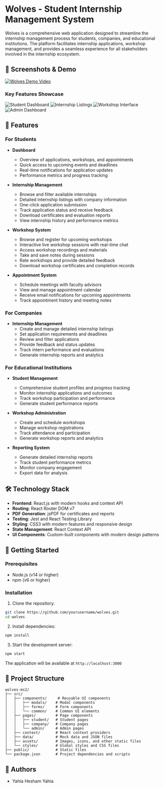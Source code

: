 # Wolves - Student Internship Management System

Wolves is a comprehensive web application designed to streamline the internship management process for students, companies, and educational institutions. The platform facilitates internship applications, workshop management, and provides a seamless experience for all stakeholders involved in the internship ecosystem.

## 📸 Screenshots & Demo

[![Wolves Demo Video](wolves-ms2/src/assets/demo/pic0.png)](https://drive.google.com/file/d/1a91Av27RVmSw3Cu35nDWYFga0IOgCX7Q/view?usp=drive_link)

### Key Features Showcase
![Student Dashboard](wolves-ms2/src/assets/demo/pic1.png)
![Internship Listings](wolves-ms2/src/assets/demo/pic2.png)
![Workshop Interface](wolves-ms2/src/assets/demo/pic3.png)
![Admin Dashboard](wolves-ms2/src/assets/demo/pic4.png)

## 🌟 Features

### For Students
- **Dashboard**
  - Overview of applications, workshops, and appointments
  - Quick access to upcoming events and deadlines
  - Real-time notifications for application updates
  - Performance metrics and progress tracking

- **Internship Management**
  - Browse and filter available internships
  - Detailed internship listings with company information
  - One-click application submission
  - Track application status and receive feedback
  - Download certificates and evaluation reports
  - View internship history and performance metrics

- **Workshop System**
  - Browse and register for upcoming workshops
  - Interactive live workshop sessions with real-time chat
  - Access workshop recordings and materials
  - Take and save notes during sessions
  - Rate workshops and provide detailed feedback
  - Download workshop certificates and completion records

- **Appointment System**
  - Schedule meetings with faculty advisors
  - View and manage appointment calendar
  - Receive email notifications for upcoming appointments
  - Track appointment history and meeting notes

### For Companies
- **Internship Management**
  - Create and manage detailed internship listings
  - Set application requirements and deadlines
  - Review and filter applications
  - Provide feedback and status updates
  - Track intern performance and evaluations
  - Generate internship reports and analytics


### For Educational Institutions
- **Student Management**
  - Comprehensive student profiles and progress tracking
  - Monitor internship applications and outcomes
  - Track workshop participation and performance
  - Generate student performance reports

- **Workshop Administration**
  - Create and schedule workshops
  - Manage workshop registrations
  - Track attendance and participation
  - Generate workshop reports and analytics

- **Reporting System**
  - Generate detailed internship reports
  - Track student performance metrics
  - Monitor company engagement
  - Export data for analysis

## 🛠️ Technology Stack

- **Frontend**: React.js with modern hooks and context API
- **Routing**: React Router DOM v7
- **PDF Generation**: jsPDF for certificates and reports
- **Testing**: Jest and React Testing Library
- **Styling**: CSS3 with modern features and responsive design
- **State Management**: React Context API
- **UI Components**: Custom-built components with modern design patterns

## 🚀 Getting Started

### Prerequisites
- Node.js (v14 or higher)
- npm (v6 or higher)

### Installation

1. Clone the repository:
```bash
git clone https://github.com/yourusername/wolves.git
cd wolves
```

2. Install dependencies:
```bash
npm install
```

3. Start the development server:
```bash
npm start
```

The application will be available at `http://localhost:3000`

## 📁 Project Structure

```
wolves-ms2/
├── src/
│   ├── components/     # Reusable UI components
│   │   ├── modals/    # Modal components
│   │   ├── forms/     # Form components
│   │   └── common/    # Common UI elements
│   ├── pages/         # Page components
│   │   ├── student/   # Student pages
│   │   ├── company/   # Company pages
│   │   └── admin/     # Admin pages
│   ├── context/       # React context providers
│   ├── data/          # Mock data and JSON files
│   ├── assets/        # Images, icons, and other static files
│   └── styles/        # Global styles and CSS files
├── public/            # Static files
└── package.json       # Project dependencies and scripts
```


## 👥 Authors

- Yahia Hesham Yahia

